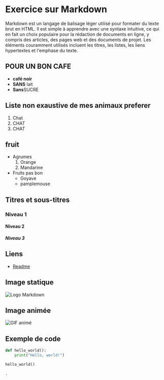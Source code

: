 # Exercice sur Markdown

Markdown est un langage de balisage léger utilisé pour formater du texte brut en HTML. Il est simple à apprendre avec une syntaxe intuitive, ce qui en fait un choix populaire pour la rédaction de documents en ligne, y compris des articles, des pages web et des documents de projet. Les éléments couramment utilisés incluent les titres, les listes, les liens hypertextes et l'emphase du texte.
## POUR UN BON CAFE
- **café noir**
- **SANS** lait
- **Sans**SUCRE

## Liste non exaustive de mes animaux preferer 
1. Chat
2. CHAT
3. CHAT

## fruit
- Agrumes
  1. Orange
  2. Mandarine
- Fruits pas bon
  - Goyave
  - pamplemouse

## Titres et sous-titres
### Niveau 1
#### Niveau 2
##### Niveau 3

## Liens
- [Readme](README.md)


## Image statique
![Logo Markdown](https://www.kamailio.org/w/wp-content/uploads/2022/05/markdown-logo.jpeg)

## Image animée
![GIF animé](https://i.gifer.com/XIb.gif)

## Exemple de code
```python
def hello_world():
    print("Hello, world!")

hello_world()

.
